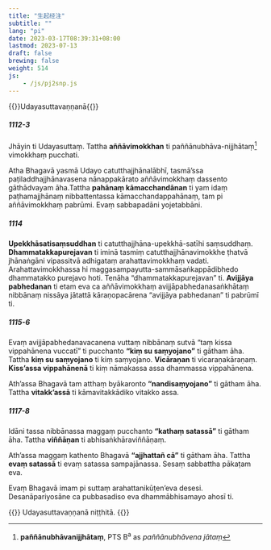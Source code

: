 ```yaml
---
title: "生起经注"
subtitle: ""
lang: "pi"
date: 2023-03-17T08:39:31+08:00
lastmod: 2023-07-13
draft: false
brewing: false
weight: 514
js:
    - /js/pj2snp.js
---
```


{{<subtitle>}}Udayasuttavaṇṇanā{{</subtitle>}}

##### 1112-3

Jhāyin ti Udayasuttaṃ. Tattha **aññāvimokkhan** ti paññānubhāva-nijjhātaṃ[^1] vimokkhaṃ pucchati.

[^1]: **paññānubhāvanijjhātaṃ**, PTS B<sup>a</sup> as *paññānubhāvena jātaṃ*

Atha Bhagavā yasmā Udayo catutthajjhānalābhī, tasmā’ssa paṭiladdhajjhānavasena nānappakārato aññāvimokkhaṃ dassento gāthādvayam āha.Tattha **pahānaṃ kāmacchandānan** ti yam idaṃ paṭhamajjhānaṃ nibbattentassa kāmacchandappahānaṃ, tam pi aññāvimokkhaṃ pabrūmi. Evaṃ sabbapadāni yojetabbāni.

##### 1114

**Upekkhāsatisaṃsuddhan** ti catutthajjhāna-upekkhā-satīhi saṃsuddhaṃ. **Dhammatakkapurejavan** ti iminā tasmiṃ catutthajjhānavimokkhe ṭhatvā jhānaṅgāni vipassitvā adhigataṃ arahattavimokkhaṃ vadati. Arahattavimokkhassa hi maggasampayutta-sammāsaṅkappādibhedo dhammatakko purejavo hoti. Tenāha “dhammatakkapurejavan” ti. **Avijjāya pabhedanan** ti etam eva ca aññāvimokkhaṃ avijjāpabhedanasaṅkhātaṃ nibbānaṃ nissāya jātattā kāraṇopacārena “avijjāya pabhedanan” ti pabrūmī ti.

##### 1115-6

Evaṃ avijjāpabhedanavacanena vuttaṃ nibbānaṃ sutvā “taṃ kissa vippahānena vuccatī” ti pucchanto **“kiṃ su saṃyojano”** ti gātham āha. Tattha **kiṃ su saṃyojano** ti kiṃ saṃyojano. **Vicāraṇan** ti vicaraṇakāraṇaṃ. **Kiss’assa vippahānenā** ti kiṃ nāmakassa assa dhammassa vippahānena.

Ath’assa Bhagavā tam atthaṃ byākaronto **“nandisaṃyojano”** ti gātham āha. Tattha **vitakk’assā** ti kāmavitakkādiko vitakko assa.

##### 1117-8

Idāni tassa nibbānassa maggaṃ pucchanto **“kathaṃ satassā”** ti gātham āha. Tattha **viññāṇan** ti abhisaṅkhāraviññāṇaṃ.

Ath’assa maggaṃ kathento Bhagavā **“ajjhattañ cā”** ti gātham āha. Tattha **evaṃ satassā** ti evaṃ satassa sampajānassa. Sesaṃ sabbattha pākaṭam eva.

Evaṃ Bhagavā imam pi suttaṃ arahattanikūṭen’eva desesi. Desanāpariyosāne ca pubbasadiso eva dhammābhisamayo ahosī ti.

{{<eof>}}
    Udayasuttavaṇṇanā niṭṭhitā.
{{</eof>}}